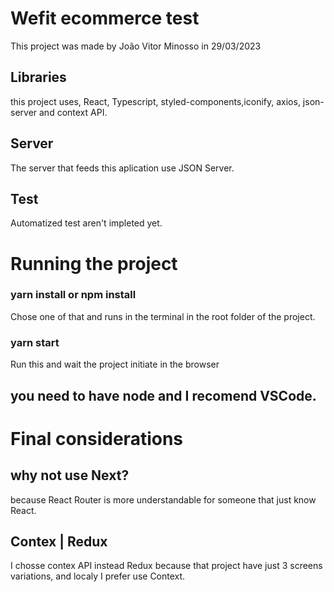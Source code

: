 # Wefit ecommerce test

This project was made by João Vitor Minosso in 29/03/2023

## Libraries

this project uses, React, Typescript, styled-components,iconify, axios, json-server and context API.

## Server

The server that feeds this aplication use JSON Server.

## Test

Automatized test aren't impleted yet.

# Running the project

### yarn install or npm install

Chose one of that and runs in the terminal in the root folder of the project.

### yarn start

Run this and wait the project initiate in the browser

## you need to have node and I recomend VSCode.

# Final considerations

## why not use Next?

because React Router is more understandable for someone that just know React.

## Contex | Redux

I chosse contex API instead Redux because that project have just 3 screens variations, and localy I prefer use Context.
